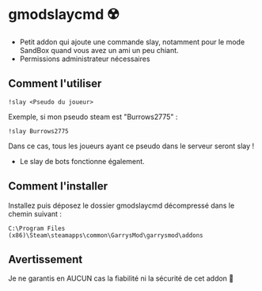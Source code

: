 # gmodslaycmd ☢️

- Petit addon qui ajoute une commande slay, notamment pour le mode SandBox quand vous avez un ami un peu chiant.
- Permissions administrateur nécessaires

## Comment l'utiliser 

`!slay <Pseudo du joueur>`

Exemple, si mon pseudo steam est "Burrows2775" : 

`!slay Burrows2775`

Dans ce cas, tous les joueurs ayant ce pseudo dans le serveur seront slay !

- Le slay de bots fonctionne également.

## Comment l'installer

Installez puis déposez le dossier gmodslaycmd décompressé dans le chemin suivant : 

`C:\Program Files (x86)\Steam\steamapps\common\GarrysMod\garrysmod\addons`

## Avertissement

Je ne garantis en AUCUN cas la fiabilité ni la sécurité de cet addon 🙂


